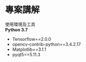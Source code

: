 # 專案講解
使用環境及工具  
**Python 3.7** 
* Tensorflow==2.0.0
* opencv-contrib-python==3.4.2.17
* Matplotlib==3.1.1
* pyqt5==5.11.3

